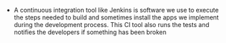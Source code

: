 - A continuous integration tool like Jenkins is software we use to execute the steps needed to build and sometimes install the apps we implement during the development process. This CI tool also runs the tests and notifies the developers if something has been broken 